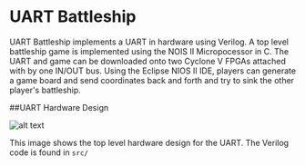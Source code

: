 # UART Battleship

UART Battleship implements a UART in hardware using Verilog. A top level battleship game is implemented using the NOIS II Micropocessor in C. The UART and game can be downloaded onto two Cyclone V FPGAs attached with by one IN/OUT bus. Using the Eclipse NIOS II IDE, players can generate a game board and send coordinates back and forth and try to sink the other player's battleship.

##UART Hardware Design

![alt text](https://github.com/Katieneff/UART-Battleship/blob/master/hardware.png "Hardware Design for UART")

This image shows the top level hardware design for the UART. The Verilog code is found in ```src/```
